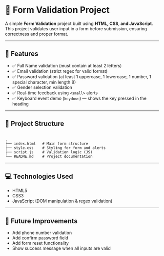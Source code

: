 # 📝 Form Validation Project

A simple **Form Validation** project built using **HTML, CSS, and JavaScript**.  
This project validates user input in a form before submission, ensuring correctness and proper format.

---

## 🚀 Features
- ✅ Full Name validation (must contain at least 2 letters)  
- ✅ Email validation (strict regex for valid format)  
- ✅ Password validation (at least 1 uppercase, 1 lowercase, 1 number, 1 special character, min length 8)  
- ✅ Gender selection validation  
- ✅ Real-time feedback using `<small>` alerts  
- ✅ Keyboard event demo (`keydown`) — shows the key pressed in the heading  

---

## 📂 Project Structure
```

.
├── index.html   # Main form structure
├── style.css    # Styling for form and alerts
├── script.js    # Validation logic (JS)
└── README.md    # Project documentation

````

---

## 💻 Technologies Used

* HTML5
* CSS3
* JavaScript (DOM manipulation & regex validation)

---

## 🎯 Future Improvements

* Add phone number validation
* Add confirm password field
* Add form reset functionality
* Show success message when all inputs are valid






